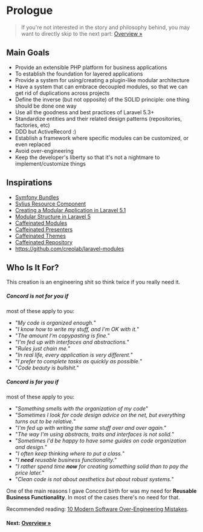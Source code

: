 # Prologue

> If you're not interested in the story and philosophy behind, you may want to directly skip to the next part: [Overview &raquo;](overview.md)

## Main Goals

- Provide an extensible PHP platform for business applications
- To establish the foundation for layered applications
- Provide a system for using/creating a plugin-like modular architecture
- Have a system that can embrace decoupled modules, so that we can get rid of duplications across projects
- Define the inverse (but not opposite) of the SOLID principle: one thing should be done one way
- Use all the goodness and best practices of Laravel 5.3+
- Standardize entities and their related design patterns (repositories, factories, etc)
- DDD but ActiveRecord :)
- Establish a framework where specific modules can be customized, or even replaced
- Avoid over-engineering
- Keep the developer's liberty so that it's not a nightmare to implement/customize things

## Inspirations

- [Symfony Bundles](http://symfony.com/doc/bundles/)
- [Sylius Resource Component](https://github.com/Sylius/Resource)
- [Creating a Modular Application in Laravel 5.1](http://kamranahmed.info/blog/2015/12/03/creating-a-modular-application-in-laravel/)
- [Modular Structure in Laravel 5](https://ziyahanalbeniz.blogspot.ro/2015/03/modular-structure-in-laravel-5.html)
- [Caffeinated Modules](https://github.com/caffeinated/modules)
- [Caffeinated Presenters](https://github.com/caffeinated/presenter)
- [Caffeinated Themes](https://github.com/caffeinated/themes)
- [Caffeinated Repository](https://github.com/caffeinated/repository)
- https://github.com/creolab/laravel-modules

## Who Is It For?

This creation is an engineering shit so think twice if you really need it.

##### Concord is _not_ for you if
most of these apply to you:

- "_My code is organized enough._"
- "_I know how to write my stuff, and I'm OK with it._"
- "_The amount I'm copypasting is fine._"
- "_I'm fed up with interfaces and abstractions._"
- "_Rules just chain me._"
- "_In real life, every application is very different._"
- "_I prefer to complete tasks as quickly as possible._"
- "_Code beauty is bullshit._"

##### Concord is for you if
most of these apply to you:

- "_Something smells with the organization of my code_"
- "_Sometimes I look for code design advice on the net, but everything turns out to be relative._"
- "_I'm fed up with writing the same stuff over and over again._"
- "_The way I'm using abstracts, traits and interfaces is not solid._"
- "_Sometimes I'd be happy to have some guides on code organization and design._"
- "_I often keep thinking where to put a class._"
- "_I **need** reusable business functionality._"
- "_I rather spend time **now** for creating something solid than to pay the price later._"
- "_Clean code is not about aesthetics but about robust systems._"

One of the main reasons I gave Concord birth for was my need for **Reusable
Business Functionality**. In most of the cases there's no need for that.

Recommended reading: [10 Modern Software Over-Engineering Mistakes](https://medium.com/@rdsubhas/10-modern-software-engineering-mistakes-bc67fbef4fc8).

#### Next: [Overview &raquo;](overview.md)